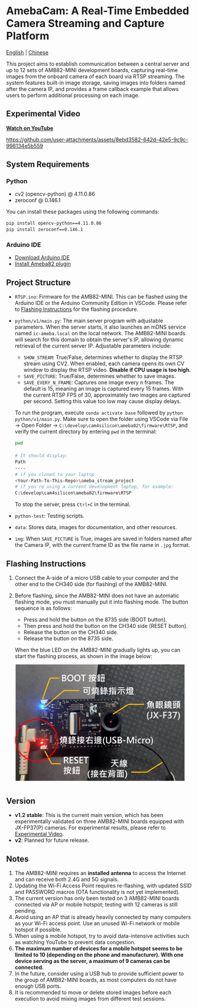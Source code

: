# AmebaCam: A Real-Time Embedded Camera Streaming and Capture Platform

[English](README.md) | [Chinese](README_zh.md)

This project aims to establish communication between a central server and up to 12 sets of AMB82-MINI development boards, capturing real-time images from the onboard camera of each board via RTSP streaming. The system features built-in image storage, saving images into folders named after the camera IP, and provides a frame callback example that allows users to perform additional processing on each image.

## Experimental Video

**[Watch on YouTube](https://youtu.be/PGFpv_XXGeo)**

https://github.com/user-attachments/assets/8ebd3582-642d-42e5-9c9c-998134e5b559

## System Requirements

### Python

- cv2 (opencv-python) @ 4.11.0.86
- zeroconf @ 0.146.1

You can install these packages using the following commands:

```bash
pip install opencv-python==4.11.0.86
pip install zeroconf==0.146.1
```

### Arduino IDE

- [Download Arduino IDE](https://www.arduino.cc/en/software/)
- [Install Ameba82 plugin](https://www.amebaiot.com/zh/amebapro2-amb82-mini-arduino-getting-started/)

## Project Structure

- `RTSP.ino`: Firmware for the AMB82-MINI. This can be flashed using the Arduino IDE or the Arduino Community Edition in VSCode. Please refer to [Flashing Instructions](#flashing-instructions) for the flashing procedure.
- `python/v1/main.py`: The main server program with adjustable parameters. When the server starts, it also launches an mDNS service named `ic-ameba.local` on the local network. The AMB82-MINI boards will search for this domain to obtain the server's IP, allowing dynamic retrieval of the current server IP. Adjustable parameters include:

  - `SHOW_STREAM`: True/False, determines whether to display the RTSP stream using CV2. When enabled, each camera opens its own CV window to display the RTSP video. **Disable if CPU usage is too high.**
  - `SAVE_PICTURE`: True/False, determines whether to save images.
  - `SAVE_EVERY_N_FRAME`: Captures one image every n frames. The default is 15, meaning an image is captured every 15 frames. With the current RTSP FPS of 30, approximately two images are captured per second. Setting this value too low may cause display delays.

  To run the program, execute `conda activate base` followed by `python python/v1/main.py`. Make sure to open the folder using VSCode via File → Open Folder → `C:\develop\cam4silicon\ameba82\firmware\RTSP`, and verify the current directory by entering `pwd` in the terminal:

  ```bash
  pwd

  # It should display:
  Path
  ----
  # if you cloned to your laptop
  <Your-Path-To-This-Repo>\ameba_stream_project
  # if you're using a current development laptop, for example:
  C:\develop\cam4silicon\ameba82\firmware\RTSP
  ```

  To stop the server, press `Ctrl+C` in the terminal.

- `python-test`: Testing scripts.
- `data`: Stores data, images for documentation, and other resources.
- `img`: When `SAVE_PICTURE` is True, images are saved in folders named after the Camera IP, with the current frame ID as the file name in `.jpg` format.

## Flashing Instructions

1. Connect the A-side of a micro USB cable to your computer and the other end to the CH340 side (for flashing) of the AMB82-MINI.
2. Before flashing, since the AMB82-MINI does not have an automatic flashing mode, you must manually put it into flashing mode. The button sequence is as follows:

   - Press and hold the button on the 8735 side (BOOT button).
   - Then press and hold the button on the CH340 side (RESET button).
   - Release the button on the CH340 side.
   - Release the button on the 8735 side.

   When the blue LED on the AMB82-MINI gradually lights up, you can start the flashing process, as shown in the image below:

   <img src="data/img/AMB82-MINI-pic.png" alt="blue-led">

## Version

- **v1.2 stable**: This is the current main version, which has been experimentally validated on three AMB82-MINI boards equipped with JX-FP37(P) cameras. For experimental results, please refer to [Experimental Video](#experimental-video).
- **v2**: Planned for future release.

## Notes

1. The AMB82-MINI requires an **installed antenna** to access the Internet and can receive both 2.4G and 5G signals.
2. Updating the Wi-Fi Access Point requires re-flashing, with updated SSID and PASSWORD macros (OTA functionality is not yet implemented).
3. The current version has only been tested on 3 AMB82-MINI boards connected via AP or mobile hotspot; testing with 12 cameras is still pending.
4. Avoid using an AP that is already heavily connected by many computers as your Wi-Fi access point. Use an unused Wi-Fi network or mobile hotspot if possible.
5. When using a mobile hotspot, try to avoid data-intensive activities such as watching YouTube to prevent data congestion.
6. **The maximum number of devices for a mobile hotspot seems to be limited to 10 (depending on the phone and manufacturer). With one device serving as the server, a maximum of 9 cameras can be connected.**
7. In the future, consider using a USB hub to provide sufficient power to the group of AMB82-MINI boards, as most computers do not have enough USB ports.
8. It is recommended to move or delete stored images before each execution to avoid mixing images from different test sessions.
